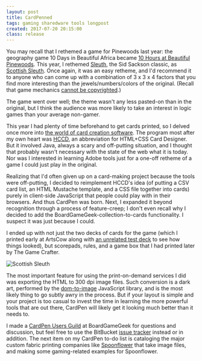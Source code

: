 ```yaml
---
layout: post
title: CardPenned
tags: gaming sharedware tools longpost
created: 2017-07-20 20:15:00
class: release
---
```


You may recall that I rethemed a game for Pinewoods last year: the geography game 10 Days in Beautiful Africa became [10 Hours at Beautiful Pinewoods](/games/10hours/).  This year, I rethemed [Sleuth](https://boardgamegeek.com/boardgame/594/sleuth), the Sid Sackson classic, as [Scottish Sleuth](http://cardpen.mcdemarco.net/doc/examples.html#scottish-sleuth).  Once again, it was an easy retheme, and I'd recommend it to anyone who can come up with a combination of 3 x 3 x 4 factors that you find more interesting than the jewels/numbers/colors of the original.  (Recall that game mechanics [cannot be copyrighted](http://www.copyright.gov/register/tx-games.html).)

The game went over well; the theme wasn't any less pasted-on than in the original, but I think the audience was more likely to take an interest in logic games than your average non-gamer.

This year I had plenty of time beforehand to get cards printed, so I delved once more into [the world of card creation software](http://cardpen.mcdemarco.net/doc/index.html#which).  The program most after my own heart was [HCCD](https://github.com/vaemendis/hccd/), an abbreviation for HTML+CSS Card Designer.  But it involved Java, always a scary and off-putting situation, and I thought that probably wasn't necessary with the state of the web what it is today.  Nor was I interested in learning Adobe tools just for a one-off retheme of a game I could just play in the original.

Realizing that I'd often given up on a card-making project because the tools were off-putting, I decided to reimplement HCCD's idea (of putting a CSV card list, an HTML Mustache template, and a CSS file together into cards) purely in client-side JavaScript that people could play with in their browsers.  And thus CardPen was born.  Next, I expanded it beyond recognition through a process of feature-creep; I don't even recall why I decided to add the BoardGameGeek-collection-to-cards functionality.  I suspect it was just because I could.

I ended up with not just the two decks of cards for the game (which I printed early at ArtsCow along with [an unrelated test deck](http://cardpen.mcdemarco.net/doc/examples.html#xendo) to see how things looked), but scorepads, rules, and a game box that I had printed later by The Game Crafter.

![Scottish Sleuth](http://cardpen.mcdemarco.net/images/ScottishSleuthAll.png)

The most important feature for using the print-on-demand services I did was exporting the HTML to 300 dpi image files.  Such conversion is a dark art, performed by the [dom-to-image](https://github.com/tsayen/dom-to-image/) JavaScript library, and is the most likely thing to go subtly awry in the process.  But if your layout is simple and your project is too casual to invest the time in learning the more powerful tools that are out there, CardPen will likely get it looking much better than it needs to.

I made a [CardPen Users Guild](https://boardgamegeek.com/guild/2983) at BoardGameGeek for questions and discussion, but feel free to use the BitBucket [issue tracker](https://bitbucket.org/mcdemarco/cardpen/issues) instead or in addition.  The next item on my CardPen to-do list is cataloging the major custom fabric printing companies like [Spoonflower](https://www.spoonflower.com/profiles/mcdemarco) that take image files, and making some gaming-related examples for Spoonflower.
